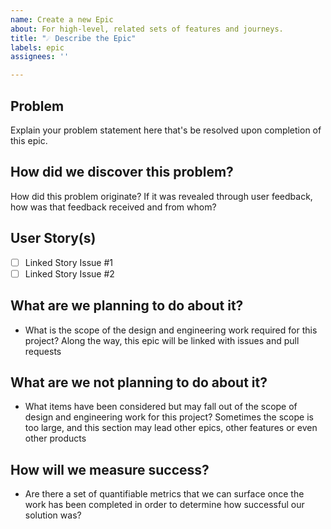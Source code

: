 ```yaml
---
name: Create a new Epic
about: For high-level, related sets of features and journeys.
title: "☄️ Describe the Epic"
labels: epic
assignees: ''

---
```


## Problem
Explain your problem statement here that's be resolved upon completion of this epic.

## How did we discover this problem?
How did this problem originate? If it was revealed through user feedback, how was that feedback received and from whom?

## User Story(s)
- [ ] Linked Story Issue #1
- [ ] Linked Story Issue #2

## What are we planning to do about it?
- What is the scope of the design and engineering work required for this project?
Along the way, this epic will be linked with issues and pull requests

## What are we not planning to do about it?
- What items have been considered but may fall out of the scope of design and engineering work for this project?
Sometimes the scope is too large, and this section may lead other epics, other features or even other products

## How will we measure success?
- Are there a set of quantifiable metrics that we can surface once the work has been completed in order to determine how successful our solution was?
